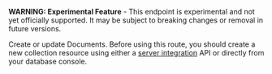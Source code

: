 **WARNING: Experimental Feature** - This endpoint is experimental and not yet officially supported. It may be subject to breaking changes or removal in future versions.

Create or update Documents. Before using this route, you should create a new collection resource using either a [server integration](https://appwrite.io/docs/server/databases#databasesCreateCollection) API or directly from your database console.

